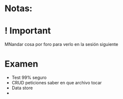 
# Notas:



# ! Important
MNandar cosa por foro para verlo en la sesión siguiente


# Examen
- Test 99% seguro
- CRUD peticiones saber en que archivo tocar
- Data store
- 
 